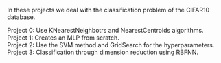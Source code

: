 In these projects we deal with the classification problem of the CIFAR10 database.  
  
Project 0: Use KNearestNeighbotrs and NearestCentroids algorithms.  
Project 1: Creates an MLP from scratch.  
Project 2: Use the SVM method and GridSearch for the hyperparameters.  
Project 3: Classification through dimension reduction using RBFNN.  
